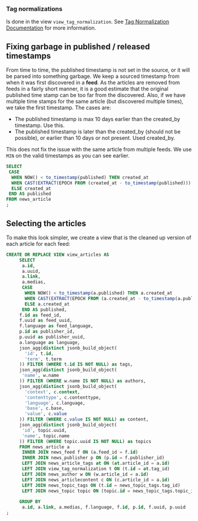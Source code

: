 ### Tag normalizations
Is done in the view `view_tag_normalization`. See [Tag Normalization Documentation](tags.md) for more information.

## Fixing garbage in published / released timestamps
From time to time, the published timestamp is not set in the source, or it will be parsed into something garbage. We keep a sourced timestamp from when it was first discovered in a **feed**. As the articles are removed from feeds in a fairly short manner, it is a good estimate that the original published time stamp can be too far from the discovered. Also, if we have multiple time stamps for the same article (but discovered multiple times), we take the first timestamp. The cases are:

 - The published timestamp is max 10 days earlier than the created_by timestamp. Use this.
 - The published timestamp is later than the created_by (should not be possible), or earlier than 10 days or not present. Used created_by.

This does not fix the issue with the same article from multiple feeds. We use `MIN` on the valid timestamps as you can see earlier. 

```sql
SELECT 
 CASE
  WHEN NOW() < to_timestamp(published) THEN created_at
  WHEN CAST(EXTRACT(EPOCH FROM (created_at - to_timestamp(published))) AS bigint) < 864000 THEN to_timestamp(published)
  ELSE created_at
 END AS published
FROM news_article 
;
```

## Selecting the articles
To make this look simpler, we create a view that is the cleaned up version of each article for each feed:

```sql
CREATE OR REPLACE VIEW view_articles AS
     SELECT 
      a.id,
      a.uuid,
      a.link,
      a.medias,
      CASE
       WHEN NOW() < to_timestamp(a.published) THEN a.created_at
       WHEN CAST(EXTRACT(EPOCH FROM (a.created_at - to_timestamp(a.published))) AS bigint) < 864000 THEN to_timestamp(a.published)
       ELSE a.created_at
      END AS published,
     f.id as feed_id,
     f.uuid as feed_uuid,
     f.language as feed_language,
     p.id as publisher_id,
     p.uuid as publisher_uuid,
     a.language as language,
     json_agg(distinct jsonb_build_object(
       'id', t.id,
       'term', t.term
     )) FILTER (WHERE t.id IS NOT NULL) as tags,
     json_agg(distinct jsonb_build_object(
      'name', w.name
     )) FILTER (WHERE w.name IS NOT NULL) as authors,
     json_agg(distinct jsonb_build_object(
       'context', c.context,
       'contenttype', c.contenttype,
       'language', c.language,
       'base', c.base,
       'value', c.value
     )) FILTER (WHERE c.value IS NOT NULL) as content,
     json_agg(distinct jsonb_build_object(
      'id', topic.uuid,
      'name', topic.name
     )) FILTER (WHERE topic.uuid IS NOT NULL) as topics
     FROM news_article a
      INNER JOIN news_feed f ON (a.feed_id = f.id)
      INNER JOIN news_publisher p ON (p.id = f.publisher_id)
      LEFT JOIN news_article_tags at ON (at.article_id = a.id)
      LEFT JOIN view_tag_normalization t ON (t.id = at.tag_id)
      LEFT JOIN news_author w ON (w.article_id = a.id)
      LEFT JOIN news_articlecontent c ON (c.article_id = a.id)
      LEFT JOIN news_topic_tags ON (t.id = news_topic_tags.tag_id)
      LEFT JOIN news_topic topic ON (topic.id = news_topic_tags.topic_id)
      
     GROUP BY 
      a.id, a.link, a.medias, f.language, f.id, p.id, f.uuid, p.uuid
;
```
